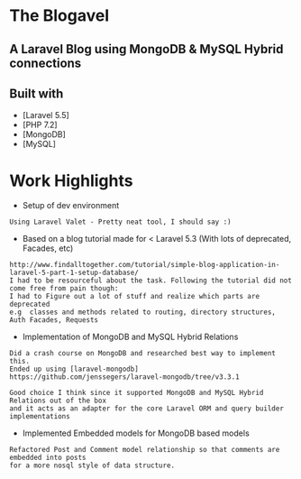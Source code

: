 # The Blogavel
## A Laravel Blog using MongoDB & MySQL Hybrid connections

## Built with
* [Laravel 5.5]
* [PHP 7.2]
* [MongoDB]
* [MySQL]

# Work Highlights

* Setup of dev environment
```
Using Laravel Valet - Pretty neat tool, I should say :)
```

* Based on a blog tutorial made for < Laravel 5.3 (With lots of deprecated, Facades, etc)
```
http://www.findalltogether.com/tutorial/simple-blog-application-in-laravel-5-part-1-setup-database/
I had to be resourceful about the task. Following the tutorial did not come free from pain though:
I had to Figure out a lot of stuff and realize which parts are deprecated
e.g  classes and methods related to routing, directory structures, Auth Facades, Requests
```
* Implementation of MongoDB and MySQL Hybrid Relations
```
Did a crash course on MongoDB and researched best way to implement this.
Ended up using [laravel-mongodb] https://github.com/jenssegers/laravel-mongodb/tree/v3.3.1

Good choice I think since it supported MongoDB and MySQL Hybrid Relations out of the box
and it acts as an adapter for the core Laravel ORM and query builder implementations
```

* Implemented Embedded models for MongoDB based models
```
Refactored Post and Comment model relationship so that comments are embedded into posts
for a more nosql style of data structure.
```
